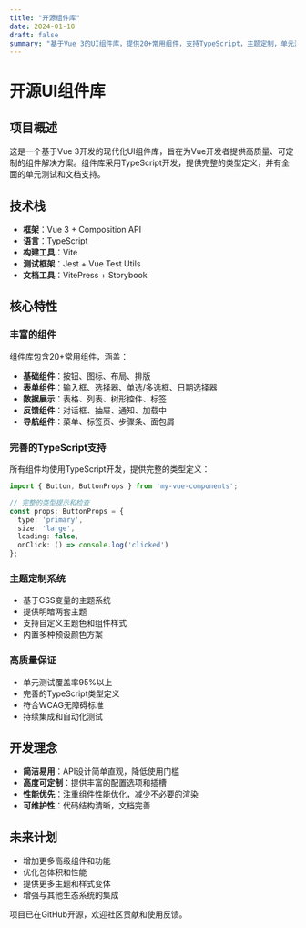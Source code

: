 ```yaml
---
title: "开源组件库"
date: 2024-01-10
draft: false
summary: "基于Vue 3的UI组件库，提供20+常用组件，支持TypeScript，主题定制，单元测试覆盖率95%以上。"
---
```


# 开源UI组件库

## 项目概述

这是一个基于Vue 3开发的现代化UI组件库，旨在为Vue开发者提供高质量、可定制的组件解决方案。组件库采用TypeScript开发，提供完整的类型定义，并有全面的单元测试和文档支持。

## 技术栈

- **框架**：Vue 3 + Composition API
- **语言**：TypeScript
- **构建工具**：Vite
- **测试框架**：Jest + Vue Test Utils
- **文档工具**：VitePress + Storybook

## 核心特性

### 丰富的组件

组件库包含20+常用组件，涵盖：

- **基础组件**：按钮、图标、布局、排版
- **表单组件**：输入框、选择器、单选/多选框、日期选择器
- **数据展示**：表格、列表、树形控件、标签
- **反馈组件**：对话框、抽屉、通知、加载中
- **导航组件**：菜单、标签页、步骤条、面包屑

### 完善的TypeScript支持

所有组件均使用TypeScript开发，提供完整的类型定义：

```typescript
import { Button, ButtonProps } from 'my-vue-components';

// 完整的类型提示和检查
const props: ButtonProps = {
  type: 'primary',
  size: 'large',
  loading: false,
  onClick: () => console.log('clicked')
};
```

### 主题定制系统

- 基于CSS变量的主题系统
- 提供明暗两套主题
- 支持自定义主题色和组件样式
- 内置多种预设颜色方案

### 高质量保证

- 单元测试覆盖率95%以上
- 完善的TypeScript类型定义
- 符合WCAG无障碍标准
- 持续集成和自动化测试

## 开发理念

- **简洁易用**：API设计简单直观，降低使用门槛
- **高度可定制**：提供丰富的配置选项和插槽
- **性能优先**：注重组件性能优化，减少不必要的渲染
- **可维护性**：代码结构清晰，文档完善

## 未来计划

- 增加更多高级组件和功能
- 优化包体积和性能
- 提供更多主题和样式变体
- 增强与其他生态系统的集成

项目已在GitHub开源，欢迎社区贡献和使用反馈。